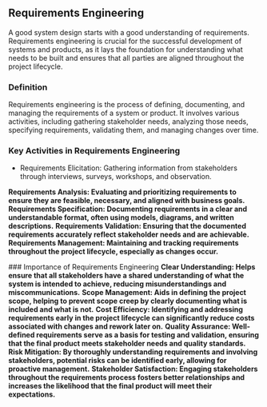 ## Requirements Engineering
A good system design starts with a good understanding of requirements. Requirements engineering is crucial for the successful development of systems and products, as it lays the foundation for understanding what needs to be built and ensures that all parties are aligned throughout the project lifecycle.


### Definition
Requirements engineering is the process of defining, documenting, and managing the requirements of a system or product. It involves various activities, including gathering stakeholder needs, analyzing those needs, specifying requirements, validating them, and managing changes over time.

### Key Activities in Requirements Engineering
 - Requirements Elicitation: Gathering information from stakeholders through interviews, surveys, workshops, and observation.</b>

<b> Requirements Analysis: Evaluating and prioritizing requirements to ensure they are feasible, necessary, and aligned with business goals.</b>
<b>Requirements Specification: Documenting requirements in a clear and understandable format, often using models, diagrams, and written descriptions.</b>
<b>Requirements Validation: Ensuring that the documented requirements accurately reflect stakeholder needs and are achievable.</b>
<b>Requirements Management: Maintaining and tracking requirements throughout the project lifecycle, especially as changes occur.</b>


<p>
### Importance of Requirements Engineering
<b>Clear Understanding: Helps ensure that all stakeholders have a shared understanding of what the system is intended to achieve, reducing misunderstandings and miscommunications.</b>
<b>Scope Management: Aids in defining the project scope, helping to prevent scope creep by clearly documenting what is included and what is not.</b>
<b>Cost Efficiency: Identifying and addressing requirements early in the project lifecycle can significantly reduce costs associated with changes and rework later on.</b>
<b>Quality Assurance: Well-defined requirements serve as a basis for testing and validation, ensuring that the final product meets stakeholder needs and quality standards.</b>
<b>Risk Mitigation: By thoroughly understanding requirements and involving stakeholders, potential risks can be identified early, allowing for proactive management.</b>
<b>Stakeholder Satisfaction: Engaging stakeholders throughout the requirements process fosters better relationships and increases the likelihood that the final product will meet their expectations.</b>
</p>


